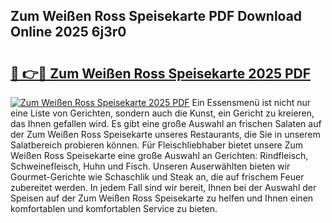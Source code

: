 ## Zum Weißen Ross Speisekarte PDF Download Online 2025 6j3r0

# <h2><a href="http://gc829m.nevu.top/?p=Zum+Wei%c3%9fen+Ross+Speisekarte">🔗 👉🔴 Zum Weißen Ross Speisekarte 2025 PDF</a></h2>

[![Zum Weißen Ross Speisekarte 2025 PDF](https://i.imgur.com/dBaPXMq.png)](http://gc829m.nevu.top/?p=Zum+Wei%c3%9fen+Ross+Speisekarte)
Ein Essensmenü ist nicht nur eine Liste von Gerichten, sondern auch die Kunst, ein Gericht zu kreieren, das Ihnen gefallen wird. Es gibt eine große Auswahl an frischen Salaten auf der Zum Weißen Ross Speisekarte unseres Restaurants, die Sie in unserem Salatbereich probieren können. Für Fleischliebhaber bietet unsere Zum Weißen Ross Speisekarte eine große Auswahl an Gerichten: Rindfleisch, Schweinefleisch, Huhn und Fisch. Unseren Auserwählten bieten wir Gourmet-Gerichte wie Schaschlik und Steak an, die auf frischem Feuer zubereitet werden. In jedem Fall sind wir bereit, Ihnen bei der Auswahl der Speisen auf der Zum Weißen Ross Speisekarte zu helfen und Ihnen einen komfortablen und komfortablen Service zu bieten.
